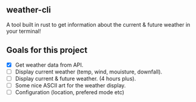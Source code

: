 ## weather-cli
A tool built in rust to get information about the current & future weather in your terminal!

## Goals for this project
- [x] Get weather data from API.
- [ ] Display current weather (temp, wind, mouisture, downfall).
- [ ] Display current & future weather. (4 hours plus).
- [ ] Some nice ASCII art for the weather display.
- [ ] Configuration (location, prefered mode etc)
